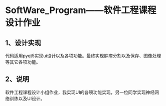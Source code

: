 # SoftWare_Program——软件工程课程设计作业
## 1、设计实现
代码适用pyqt5实现ui设计以及各项功能。最终实现肿瘤分割以及保存、图像处理等其它各项功能。
## 2、说明
软件工程课程设计小组作业，我实现UI的各项功能实现，另一位同学实现神经网络训练以及UI设计。
